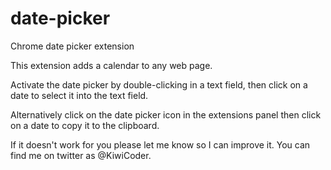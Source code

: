 date-picker
===========

Chrome date picker extension

This extension adds a calendar to any web page. 

Activate the date picker by double-clicking in a text field, then click on a date to select it into the text field.

Alternatively click on the date picker icon in the extensions panel then click on a date to copy it to the clipboard.

If it doesn't work for you please let me know so I can improve it. You can find me on twitter as @KiwiCoder.



